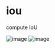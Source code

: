 # iou
compute IoU


![image](https://user-images.githubusercontent.com/45734466/194694875-b5cb9419-0e92-44f3-92fa-fc526ba4396c.png)
![image](https://user-images.githubusercontent.com/45734466/194694883-40562333-8a80-475b-813e-3185d22c577d.png)
